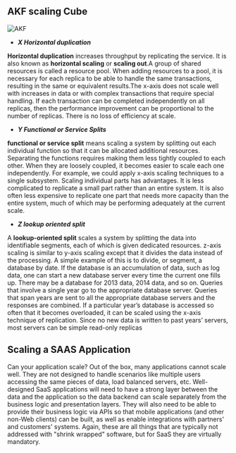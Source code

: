 ## AKF scaling Cube






![AKF](https://ranjithabalaraman.files.wordpress.com/2014/10/scaledb.png?raw=true)







- ***X Horizontal duplication***

**Horizontal duplication** increases throughput by replicating the service. It is also known as **horizontal
scaling** or **scaling out**.A group of shared resources is called a resource pool. When adding resources to a pool, it is
necessary for each replica to be able to handle the same transactions, resulting in the same or equivalent
results.The x-axis does not scale well with increases in data or with complex transactions that require special
handling. If each transaction can be completed independently on all replicas, then the performance
improvement can be proportional to the number of replicas. There is no loss of efficiency at scale.

- ***Y Functional or Service Splits***

 **functional or service split** means scaling a system by splitting out each individual function so that it
can be allocated additional resources.
Separating the functions requires making them less tightly coupled to each other. When they are
loosely coupled, it becomes easier to scale each one independently. For example, we could apply x-axis
scaling techniques to a single subsystem. Scaling individual parts has advantages. It is less complicated
to replicate a small part rather than an entire system. It is also often less expensive to replicate one part
that needs more capacity than the entire system, much of which may be performing adequately at the
current scale.

- ***Z lookup oriented split***

A **lookup-oriented split** scales a system by splitting the data into identifiable segments, each of which
is given dedicated resources. z-axis scaling is similar to y-axis scaling except that it divides the data
instead of the processing.
A simple example of this is to divide, or segment, a database by date. If the database is an
accumulation of data, such as log data, one can start a new database server every time the current one
fills up. There may be a database for 2013 data, 2014 data, and so on. Queries that involve a single year
go to the appropriate database server. Queries that span years are sent to all the appropriate database
servers and the responses are combined. If a particular year’s database is accessed so often that it
becomes overloaded, it can be scaled using the x-axis technique of replication. Since no new data is
written to past years’ servers, most servers can be simple read-only replicas


## Scaling a SAAS Application


Can your application scale? Out of the box, many applications cannot scale well. They are not designed to handle scenarios like multiple users accessing the same pieces of data, load balanced servers, etc. Well-designed SaaS applications will need to have a strong layer between the data and the application so the data backend can scale separately from the business logic and presentation layers. They will also need to be able to provide their business logic via APIs so that mobile applications (and other non-Web clients) can be built, as well as enable integrations with partners' and customers' systems. Again, these are all things that are typically not addressed with "shrink wrapped" software, but for SaaS they are virtually mandatory.






